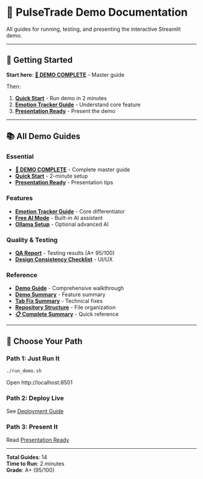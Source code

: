 # 🎯 PulseTrade Demo Documentation

All guides for running, testing, and presenting the interactive Streamlit demo.

---

## 🚀 Getting Started

**Start here**: **[🎉 DEMO COMPLETE](🎉_DEMO_COMPLETE.md)** - Master guide

Then:
1. **[Quick Start](QUICK_START.md)** - Run demo in 2 minutes
2. **[Emotion Tracker Guide](EMOTION_TRACKER_GUIDE.md)** - Understand core feature
3. **[Presentation Ready](PRESENTATION_READY.md)** - Present the demo

---

## 📚 All Demo Guides

### Essential
- **[🎉 DEMO COMPLETE](🎉_DEMO_COMPLETE.md)** - Complete master guide
- **[Quick Start](QUICK_START.md)** - 2-minute setup
- **[Presentation Ready](PRESENTATION_READY.md)** - Presentation tips

### Features
- **[Emotion Tracker Guide](EMOTION_TRACKER_GUIDE.md)** - Core differentiator
- **[Free AI Mode](FREE_AI_MODE.md)** - Built-in AI assistant
- **[Ollama Setup](OLLAMA_SETUP.md)** - Optional advanced AI

### Quality & Testing
- **[QA Report](QA_REPORT.md)** - Testing results (A+ 95/100)
- **[Design Consistency Checklist](DESIGN_CONSISTENCY_CHECKLIST.md)** - UI/UX

### Reference
- **[Demo Guide](DEMO_GUIDE.md)** - Comprehensive walkthrough
- **[Demo Summary](DEMO_SUMMARY.md)** - Feature summary
- **[Tab Fix Summary](TAB_FIX_SUMMARY.md)** - Technical fixes
- **[Repository Structure](REPO_STRUCTURE.md)** - File organization
- **[📋 Complete Summary](📋_COMPLETE_SUMMARY.txt)** - Quick reference

---

## 🎯 Choose Your Path

### Path 1: Just Run It
```bash
./run_demo.sh
```
Open http://localhost:8501

### Path 2: Deploy Live
See [Deployment Guide](../DEPLOYMENT.md)

### Path 3: Present It
Read [Presentation Ready](PRESENTATION_READY.md)

---

**Total Guides**: 14  
**Time to Run**: 2 minutes  
**Grade**: A+ (95/100)

